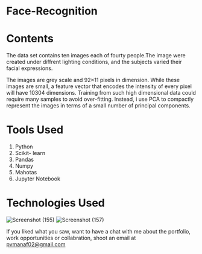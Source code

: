# Face-Recognition

# Contents

The data set contains ten images each of fourty people.The image were created under diffrent lighting conditions, and the subjects varied their facial expressions.

The images are grey scale and 92×11 pixels in dimension. While these images are small, a feature vector that encodes the intensity of every pixel will have 10304 dimensions. Training from such high dimensional data could require many samples to avoid over-fitting. Instead, i use PCA to compactly represent the images in terms of a small number of principal components.
# Tools Used

1) Python
2) Scikit- learn
3) Pandas
4) Numpy
5) Mahotas
6) Jupyter Notebook
# Technologies Used
![Screenshot (155)](https://user-images.githubusercontent.com/84491967/139635128-5ac86cca-3de3-483e-9ba2-d0de52da5e49.png)
![Screenshot (157)](https://user-images.githubusercontent.com/84491967/140642806-d77b4a89-7c81-4fd7-83da-2c1f694212f6.png)

If you liked what you saw, want to have a chat with me about the portfolio, work opportunities or collabration, shoot an email at pvmanaf02@gmail.com

